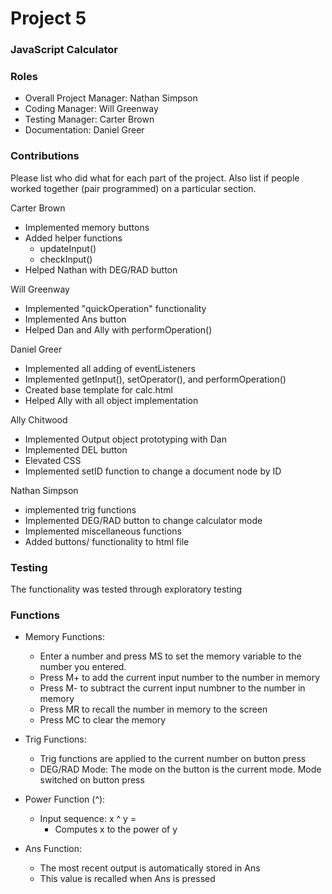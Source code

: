 # Project 5
### JavaScript Calculator

### Roles
* Overall Project Manager: Nathan Simpson
* Coding Manager: Will Greenway
* Testing Manager: Carter Brown
* Documentation: Daniel Greer

### Contributions
Please list who did what for each part of the project.
Also list if people worked together (pair programmed) on a particular section.

Carter Brown
  - Implemented memory buttons
  - Added helper functions
    - updateInput()
    - checkInput()
  - Helped Nathan with DEG/RAD button

Will Greenway
  - Implemented "quickOperation" functionality
  - Implemented Ans button
  - Helped Dan and Ally with performOperation()

Daniel Greer
  - Implemented all adding of eventListeners
  - Implemented getInput(), setOperator(), and performOperation()
  - Created base template for calc.html
  - Helped Ally with all object implementation
  
Ally Chitwood
  - Implemented Output object prototyping with Dan
  - Implemented DEL button
  - Elevated CSS
  - Implemented setID function to change a document node by ID
  
Nathan Simpson
  - implemented trig functions
  - Implemented DEG/RAD button to change calculator mode
  - Implemented miscellaneous functions
  - Added buttons/ functionality to html file
  
  
### Testing
The functionality was tested through exploratory testing

### Functions
* Memory Functions:
  - Enter a number and press MS to set the memory variable to the number you entered.
  - Press M+ to add the current input number to the number in memory
  - Press M- to subtract the current input numbner to the number in memory
  - Press MR to recall the number in memory to the screen
  - Press MC to clear the memory
  
* Trig Functions:
  - Trig functions are applied to the current number on button press
  - DEG/RAD Mode: The mode on the button is the current mode. Mode switched on button press
  
* Power Function (^):
  - Input sequence: x ^ y =
    - Computes x to the power of y

* Ans Function:
  - The most recent output is automatically stored in Ans
  - This value is recalled when Ans is pressed
